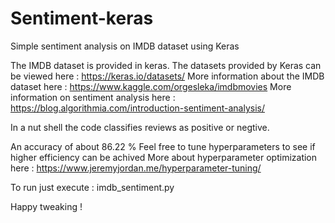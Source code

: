 # Sentiment-keras
Simple sentiment analysis on IMDB dataset using Keras

The IMDB dataset is provided in keras.
The datasets provided by Keras can be viewed here : https://keras.io/datasets/
More information about the IMDB dataset here : https://www.kaggle.com/orgesleka/imdbmovies
More information on sentiment analysis here : https://blog.algorithmia.com/introduction-sentiment-analysis/

In a nut shell the code classifies reviews as positive or negtive.

An accuracy of about 86.22 %
Feel free to tune hyperparameters to see if higher efficiency can be achived 
More about hyperparameter optimization here : https://www.jeremyjordan.me/hyperparameter-tuning/

To run just execute : imdb_sentiment.py

Happy tweaking !
